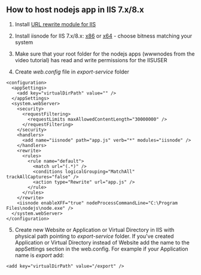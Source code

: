 ## How to host nodejs app in IIS 7.x/8.x

1. Install [URL rewrite module for IIS](https://www.iis.net/downloads/microsoft/url-rewrite)

2. Install iisnode for IIS 7.x/8.x: [x86](https://github.com/azure/iisnode/releases/download/v0.2.21/iisnode-full-v0.2.21-x86.msi) or [x64](https://github.com/azure/iisnode/releases/download/v0.2.21/iisnode-full-v0.2.21-x64.msi) - choose bitness matching your system

3. Make sure that your root folder for the nodejs apps (wwwnodes from the video tutorial) has read and write permissions for the IISUSER

4. Create *web.config* file in *export-service* folder

```
<configuration>
  <appSettings>
    <add key="virtualDirPath" value="" />
  </appSettings>
  <system.webServer>
    <security>
      <requestFiltering>
        <requestLimits maxAllowedContentLength="30000000" />
      </requestFiltering>
    </security>
    <handlers>
      <add name="iisnode" path="app.js" verb="*" modules="iisnode" />
    </handlers>
    <rewrite>
      <rules>
        <rule name="default">
          <match url="(.*)" />
          <conditions logicalGrouping="MatchAll" trackAllCaptures="false" />
          <action type="Rewrite" url="app.js" />
        </rule>
      </rules>
    </rewrite>    
    <iisnode enableXFF="true" nodeProcessCommandLine="C:\Program Files\nodejs\node.exe" />
  </system.webServer>
</configuration>
```

5. Create new Website or Application or Virtual Directory in IIS with physical path pointing to *export-service* folder. If you've created Application or Virtual Directory instead of Website add the name to the appSettings section in the web.config. For example if your Application name is *export* add:


```
<add key="virtualDirPath" value="/export" />
```

